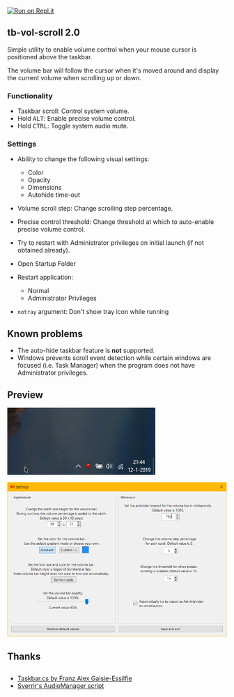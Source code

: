 [![Run on Repl.it](https://repl.it/badge/github/dvingerh/TbVolScroll)](https://repl.it/github/dvingerh/TbVolScroll) 
## tb-vol-scroll 2.0

Simple utility to enable volume control when your mouse cursor is positioned above the taskbar.

The volume bar will follow the cursor when it's moved around and display the current volume when scrolling up or down.

### Functionality

- Taskbar scroll: Control system volume.
- Hold <kbd>ALT</kbd>: Enable precise volume control.
- Hold <kbd>CTRL</kbd>: Toggle system audio mute.

### Settings

- Ability to change the following visual settings:
  - Color
  - Opacity
  - Dimensions
  - Autohide time-out

- Volume scroll step: Change scrolling step percentage.
- Precise control threshold: Change threshold at which to auto-enable precise volume control.
- Try to restart with Administrator privileges on initial launch (if not obtained already).
- Open Startup Folder
- Restart application:
  - Normal
  - Administrator Privileges
- `notray` argument: Don't show tray icon while running

## Known problems

- The auto-hide taskbar feature is **not** supported. 
- Windows prevents scroll event detection while certain windows are focused (i.e. Task Manager) when the program does not have Administrator privileges.

## Preview

![Preview](example.gif?raw=true)

![Settings](settings.png?raw=true)

## Thanks

##
- [Taskbar.cs by Franz Alex Gaisie-Essilfie](https://gist.githubusercontent.com/franzalex/e747e6b318ab8f328aa02301f25ec534/raw/84f731f2e2396dc8ce28b564a75b712bf56b184f/Taskbar.cs)
- [Sverrir's AudioManager script](https://gist.github.com/sverrirs/d099b34b7f72bb4fb386)
